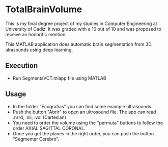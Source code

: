 # TotalBrainVolume

This is my final degree project of my studies in Computer Engineering at University of Cádiz. It was graded with a 10 out of 10 and was proposed to receive an honorific mention.

This MATLAB application does automatic brain segmentation from 3D ulrasounds using deep learning.

## Execution

- Run SegmentaVCT.mlapp file using MATLAB

## Usage

- In the folder "Ecografias" you can find some example ultrasounds.
- Push the button "Abrir" to open an ultrosound file. The app can read .nrrd, .nii, .vol (Cartesian) 
- You need to order the volume using the "permuta" buttons to follow the order AXIAL SAGITTAL CORONAL.
- Once you get the planes in the right order, you can push the button "Segmentar Cerebro".
